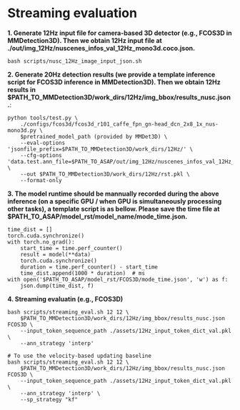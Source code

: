 # Streaming evaluation
**1. Generate 12Hz input file for camera-based 3D detector (e.g., FCOS3D in MMDetection3D). Then we obtain 12Hz input file at ./out/img_12Hz/nuscenes_infos_val_12Hz_mono3d.coco.json.**
```
bash scripts/nusc_12Hz_image_input_json.sh 
```
**2. Generate 20Hz detection results (we provide a template inference script for FCOS3D inference in MMDetection3D). Then we obtain 12Hz results in $PATH_TO_MMDetection3D/work_dirs/12Hz/img_bbox/results_nusc.json.**:
```
python tools/test.py \
    ./configs/fcos3d/fcos3d_r101_caffe_fpn_gn-head_dcn_2x8_1x_nus-mono3d.py \
    $pretrained_model_path (provided by MMDet3D) \
    --eval-options 'jsonfile_prefix=$PATH_TO_MMDetection3D/work_dirs/12Hz/' \
    --cfg-options 'data.test.ann_file=$PATH_TO_ASAP/out/img_12Hz/nuscenes_infos_val_12Hz_mono3d.coco.json' \
    --out $PATH_TO_MMDetection3D/work_dirs/12Hz/rst.pkl \
    --format-only
```

**3. The model runtime should be mannually recorded during the above inference  (on a specific GPU / when GPU is simultaneously processing other tasks), a template script is as bellow. Please save the time file at  $PATH_TO_ASAP/model_rst/model_name/mode_time.json.**
```
time_dist = []
torch.cuda.synchronize()
with torch.no_grad():
    start_time = time.perf_counter()
    result = model(**data)
    torch.cuda.synchronize()
    duration = time.perf_counter() - start_time
    time_dist.append(1000 * duration)  # ms
with open('$PATH_TO_ASAP/model_rst/FCOS3D/mode_time.json', 'w') as f:
    json.dump(time_dist, f)
```

**4. Streaming evaluatin (e.g., FCOS3D)**
```
bash scripts/streaming_eval.sh 12 12 \
    $PATH_TO_MMDetection3D/work_dirs/12Hz/img_bbox/results_nusc.json FCOS3D \
    --input_token_sequence_path ./assets/12Hz_input_token_dict_val.pkl \
    --ann_strategy 'interp'

# To use the velocity-based updating baseline
bash scripts/streaming_eval.sh 12 12 \
    $PATH_TO_MMDetection3D/work_dirs/12Hz/img_bbox/results_nusc.json FCOS3D \
    --input_token_sequence_path ./assets/12Hz_input_token_dict_val.pkl \
    --ann_strategy 'interp' \
    --sp_strategy "kf"
```
